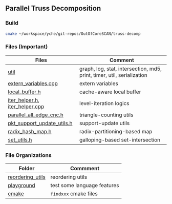 ## Parallel Truss Decomposition

### Build

```zsh
cmake ~/workspace/yche/git-repos/OutOfCoreSCAN/truss-decomp 
```

### Files (Important)

Files | Comment
--- | ---
[util](util) | graph, log, stat, intersection, md5, print, timer, util, serialization
[extern_variables.cpp](extern_variables.cpp) | extern variables
[local_buffer.h](local_buffer.h) | cache-aware local buffer
[iter_helper.h](iter_helper.h), [iter_helper.cpp](iter_helper.cpp) | level-iteration logics
[parallel_all_edge_cnc.h](parallel_all_edge_cnc.h) | triangle-counting utils
[pkt_support_update_utils.h](pkt_support_update_utils.h) | support-update utils
[radix_hash_map.h](radix_hash_map.h) | radix-partitioning-based map
[set_utils.h](set_utils.h) | galloping-based set-intersection

### File Organizations

Folder | Commment
--- | ---
[reordering_utils](reordering_utils) | reordering utils
[playground](playground) | test some language features
[cmake](cmake) | `findxxx` cmake files